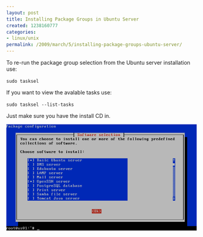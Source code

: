 ```yaml
---
layout: post
title: Installing Package Groups in Ubuntu Server
created: 1238160777
categories:
- linux/unix
permalink: /2009/march/5/installing-package-groups-ubuntu-server/
---
```

To re-run the package group selection from the Ubuntu server installation use:

`sudo tasksel`

If you want to view the avalable tasks use:

`sudo tasksel --list-tasks`

Just make sure you have the install CD in.

<img alt="Package Groups" src="/images/ui.gif" />
